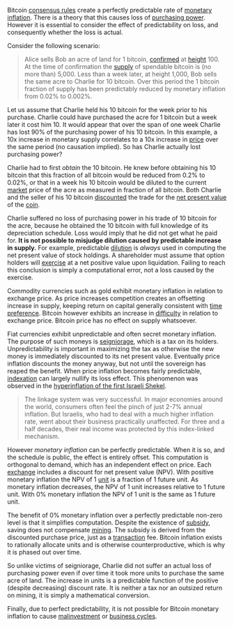 Bitcoin [consensus rules](Glossary#consensus-rules) create a perfectly predictable rate of [monetary inflation](Glossary#inflation). There is a theory that this causes loss of [purchasing power](https://en.wikipedia.org/wiki/Purchasing_power). However it is essential to consider the effect of predictability on loss, and consequently whether the loss is actual.

Consider the following scenario:

> Alice sells Bob an acre of land for 1 bitcoin, [confirmed](Glossary#confirmation) at [height](Glossary#height) 100. At the time of confirmation the [supply](Glossary#supply) of spendable bitcoin is (no more than) 5,000. Less than a week later, at height 1,000, Bob sells the same acre to Charlie for 10 bitcoin. Over this period the 1 bitcoin fraction of supply has been predictably reduced by monetary inflation from 0.02% to 0.002%.

Let us assume that Charlie held his 10 bitcoin for the week prior to his purchase. Charlie could have purchased the acre for 1 bitcoin but a week later it cost him 10. It would appear that over the span of one week Charlie has lost 90% of the purchasing power of his 10 bitcoin. In this example, a 10x increase in monetary supply correlates to a 10x increase in [price](Glossary#price) over the same period (no causation implied). So has Charlie actually lost purchasing power?

Charlie had to first *obtain* the 10 bitcoin. He knew before obtaining his 10 bitcoin that this fraction of all bitcoin would be reduced from 0.2% to 0.02%, or that in a week his 10 bitcoin would be diluted to the current [market](Glossary#market) price of the acre as measured in fraction of all bitcoin. Both Charlie and the seller of his 10 bitcoin [discounted](http://www.investopedia.com/terms/d/discountrate.asp) the trade for the [net present value](https://en.wikipedia.org/wiki/Net_present_value) of the [coin](Glossary#coin).

Charlie suffered no loss of purchasing power in his trade of 10 bitcoin for the acre, because he obtained the 10 bitcoin with full knowledge of its depreciation schedule. Loss would imply that he did not get what he paid for. **It is not possible to misjudge dilution caused by predictable increase in supply.** For example, predictable [dilution](https://en.wikipedia.org/wiki/Stock_dilution) is *always* used in computing the net present value of stock holdings. A shareholder must assume that option holders will [exercise](https://en.wikipedia.org/wiki/Exercise_(options)) at a net positive value upon liquidation. Failing to reach this conclusion is simply a computational error, not a loss caused by the exercise.

Commodity currencies such as gold exhibit monetary inflation in relation to exchange price. As price increases competition creates an offsetting increase in supply, keeping return on capital generally consistent with [time preference](https://en.wikipedia.org/wiki/Time_preference). Bitcoin however exhibits an increase in [difficulty](Glossary#difficulty) in relation to exchange price. Bitcoin price has no effect on supply whatsoever.

Fiat currencies exhibit unpredictable and often secret monetary inflation. The purpose of such moneys is [seigniorage](https://en.wikipedia.org/wiki/Seigniorage), which is a tax on its holders. Unpredictability is important in maximizing the tax as otherwise the new money is immediately discounted to its net present value. Eventually price inflation discounts the money anyway, but not until the sovereign has reaped the benefit. When price inflation becomes fairly predictable, [indexation](https://en.wikipedia.org/wiki/Indexation) can largely nullify its loss effect. This phenomenon was observed in the [hyperinflation of the first Israeli Shekel](http://www.jewishvirtuallibrary.org/the-rise-and-fall-of-israeli-inflation).

> The linkage system was very successful. In major economies around the world, consumers often feel the pinch of just 2-7% annual inflation. But Israelis, who had to deal with a much higher inflation rate, went about their business practically unaffected. For three and a half decades, their real income was protected by this index-linked mechanism.

However *monetary inflation* can be perfectly predictable. When it is so, and the schedule is public, the effect is entirely offset. This computation is orthogonal to demand, which has an independent effect on price. Each [exchange](Glossary#exchange) includes a discount for net present value (NPV). With positive monetary inflation the NPV of 1 [unit](Glossary#unit) is a fraction of 1 future unit. As monetary inflation decreases, the NPV of 1 unit increases relative to 1 future unit. With 0% monetary inflation the NPV of 1 unit is the same as 1 future unit.

The benefit of 0% monetary inflation over a perfectly predictable non-zero level is that it simplifies computation. Despite the existence of [subsidy](Glossary#subsidy), saving does not compensate [mining](Glossary#mine). The subsidy is derived from the discounted purchase price, just as a [transaction](Glossary#transaction) fee. Bitcoin inflation exists to rationally allocate units and is otherwise counterproductive, which is why it is phased out over time.

So unlike victims of seigniorage, Charlie did not suffer an actual loss of purchasing power even if over time it took more units to purchase the same acre of land. The increase in units is a predictable function of the positive (despite decreasing) discount rate. It is neither a tax nor an outsized return on mining, it is simply a mathematical conversion.

Finally, due to perfect predictability, it is not possible for Bitcoin monetary inflation to cause [malinvestment](https://en.wikipedia.org/wiki/Malinvestment) or [business cycles](https://en.wikipedia.org/wiki/Austrian_business_cycle_theory).